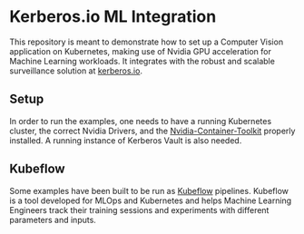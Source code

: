 # Kerberos.io ML Integration

This repository is meant to demonstrate how to set up a Computer Vision application on Kubernetes, making use of Nvidia GPU acceleration for Machine Learning workloads. It integrates with the robust and scalable surveillance solution at [kerberos.io](https://kerberos.io/).

## Setup
In order to run the examples, one needs to have a running Kubernetes cluster, the correct Nvidia Drivers, and the [Nvidia-Container-Toolkit](https://docs.nvidia.com/datacenter/cloud-native/container-toolkit/install-guide.html) properly installed. A running instance of Kerberos Vault is also needed.

## Kubeflow
Some examples have been built to be run as [Kubeflow](https://www.kubeflow.org/) pipelines. Kubeflow is a tool developed for MLOps and Kubernetes and helps Machine Learning Engineers track their training sessions and experiments with different parameters and inputs.